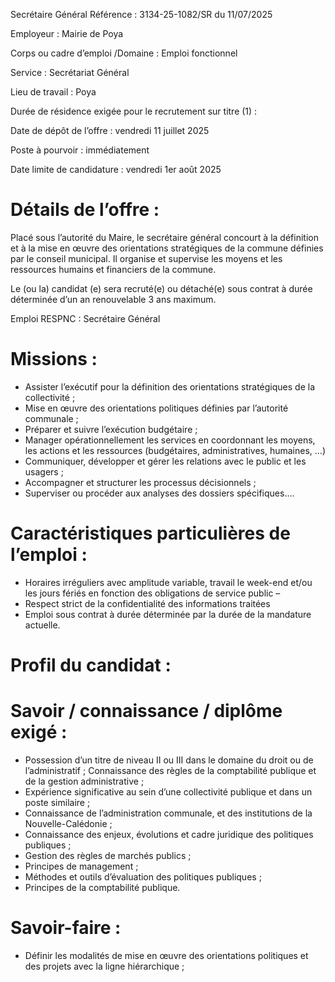 Secrétaire Général
Référence : 3134-25-1082/SR du 11/07/2025

Employeur : Mairie de Poya

Corps ou cadre d’emploi /Domaine : Emploi fonctionnel

Service : Secrétariat Général

Lieu de travail : Poya

Durée de résidence exigée pour le recrutement sur titre (1) :

Date de dépôt de l’offre : vendredi 11 juillet 2025

Poste à pourvoir : immédiatement

Date limite de candidature : vendredi 1er août 2025

# Détails de l’offre :

Placé sous l’autorité du Maire, le secrétaire général concourt à la définition et à la mise en œuvre des orientations stratégiques de la commune définies par le conseil municipal. Il organise et supervise les moyens et les ressources humains et financiers de la commune.

Le (ou la) candidat (e) sera recruté(e) ou détaché(e) sous contrat à durée déterminée d’un an renouvelable 3 ans maximum.

Emploi RESPNC : Secrétaire Général

# Missions :

- Assister l’exécutif pour la définition des orientations stratégiques de la collectivité ;
- Mise en œuvre des orientations politiques définies par l’autorité communale ;
- Préparer et suivre l’exécution budgétaire ;
- Manager opérationnellement les services en coordonnant les moyens, les actions et les ressources (budgétaires, administratives, humaines, …)
- Communiquer, développer et gérer les relations avec le public et les usagers ;
- Accompagner et structurer les processus décisionnels ;
- Superviser ou procéder aux analyses des dossiers spécifiques….

# Caractéristiques particulières de l’emploi :

- Horaires irréguliers avec amplitude variable, travail le week-end et/ou les jours fériés en fonction des obligations de service public –
- Respect strict de la confidentialité des informations traitées
- Emploi sous contrat à durée déterminée par la durée de la mandature actuelle.

# Profil du candidat :

# Savoir / connaissance / diplôme exigé :

- Possession d’un titre de niveau II ou III dans le domaine du droit ou de l’administratif ; Connaissance des règles de la comptabilité publique et de la gestion administrative ;
- Expérience significative au sein d’une collectivité publique et dans un poste similaire ;
- Connaissance de l’administration communale, et des institutions de la Nouvelle-Calédonie ;
- Connaissance des enjeux, évolutions et cadre juridique des politiques publiques ;
- Gestion des règles de marchés publics ;
- Principes de management ;
- Méthodes et outils d’évaluation des politiques publiques ;
- Principes de la comptabilité publique.

# Savoir-faire :

- Définir les modalités de mise en œuvre des orientations politiques et des projets avec la ligne hiérarchique ;